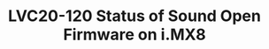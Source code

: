 ---
categories:
- lvc20
description: Sound Open Firmware is an open source audio DSP firmware and SDK that
  provides audio firmware infrastructure and development tools for developers and
  software integrators that are interested in audio or signal processing on DSPs.<br
  /> <br /> This presentation is about the status of enabling Sound Open Firmware
  on i.MX8 boards. This includes code for Application Processor which usually runs
  Linux kernel and code for DSP core which runs the firmware.<br /> <br /> First platform
  using Sound Open Firmware on ARM is NXP's i.MX8QXP.
image: /assets/images/featured-images/lvc20/LVC20-120.png
session_id: LVC20-120
session_room: '[Track 1] IoT/Edge/Embedded'
session_slot:
  end_time: 2020-09-22 15:25
  start_time: 2020-09-22 15:00
session_speakers:
- speaker_bio: Daniel works at NXP in Romania hacking on Linux kernel audio drivers
    for i.MX boards. He is a teaching assistant for Operating System Internals class
    at University POLITEHNICA in Bucharest and very passionate about helping newcomers
    to the Linux kernel world while being a mentor for the Google Summer of Code.
  speaker_company: nxp
  speaker_image: http://avatars.sched.co/a/da/9414036/avatar.jpg.320x320px.jpg?cee
  speaker_name: Daniel BALUTA
  speaker_position: sweng
  speaker_role: attendee, speaker
session_track: Linux Kernel
tag: session
tags: Linux Kernel
title: LVC20-120 Status of Sound Open Firmware on i.MX8
---